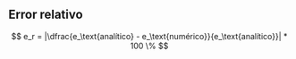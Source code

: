 ## Error relativo

$$
e_r = |\dfrac{e_\text{analítico} - e_\text{numérico}}{e_\text{analítico}}| * 100 \%
$$
